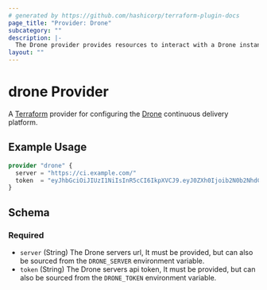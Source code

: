 ```yaml
---
# generated by https://github.com/hashicorp/terraform-plugin-docs
page_title: "Provider: Drone"
subcategory: ""
description: |-
  The Drone provider provides resources to interact with a Drone instance.
layout: ""
---
```


# drone Provider

A [Terraform](https://www.terraform.io) provider for configuring the 
[Drone](https://drone.io) continuous delivery platform.



## Example Usage

```terraform
provider "drone" {
  server = "https://ci.example.com/"
  token  = "eyJhbGciOiJIUzI1NiIsInR5cCI6IkpXVCJ9.eyJ0ZXh0Ijoib2N0b2NhdCIsInR5cGUiOiJ1c2VyIn0.Fg0eYxO9x2CfGIvIHDZKhQbCGbRAsSB_iRDJlDEW6vc"
}
```

<!-- schema generated by tfplugindocs -->
## Schema

### Required

- `server` (String) The Drone servers url, It must be provided, but can also be sourced from the `DRONE_SERVER` environment variable.
- `token` (String) The Drone servers api token, It must be provided, but can also be sourced from the `DRONE_TOKEN` environment variable.